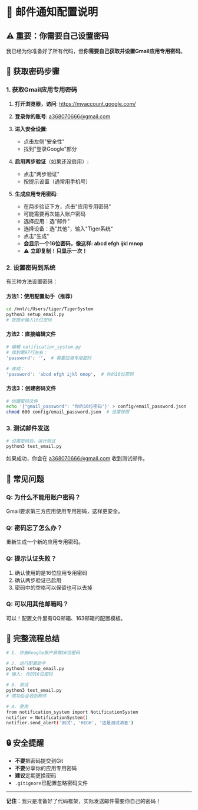 # 📧 邮件通知配置说明

## ⚠️ 重要：你需要自己设置密码

我已经为你准备好了所有代码，但**你需要自己获取并设置Gmail应用专用密码**。

## 🔑 获取密码步骤

### 1. 获取Gmail应用专用密码

1. **打开浏览器，访问**: https://myaccount.google.com/
2. **登录你的账号**: a368070666@gmail.com
3. **进入安全设置**:
   - 点击左侧"安全性"
   - 找到"登录Google"部分

4. **启用两步验证**（如果还没启用）:
   - 点击"两步验证"
   - 按提示设置（通常用手机号）

5. **生成应用专用密码**:
   - 在两步验证下方，点击"应用专用密码"
   - 可能需要再次输入账户密码
   - 选择应用：选"邮件"
   - 选择设备：选"其他"，输入"Tiger系统"
   - 点击"生成"
   - **会显示一个16位密码，像这样: abcd efgh ijkl mnop**
   - ⚠️ **立即复制！只显示一次！**

### 2. 设置密码到系统

有三种方法设置密码：

#### 方法1：使用配置助手（推荐）
```bash
cd /mnt/c/Users/tiger/TigerSystem
python3 setup_email.py
# 按提示输入16位密码
```

#### 方法2：直接编辑文件
```bash
# 编辑 notification_system.py
# 找到第97行左右：
'password': '',  # 需要应用专用密码

# 改成：
'password': 'abcd efgh ijkl mnop',  # 你的16位密码
```

#### 方法3：创建密码文件
```bash
# 创建密码文件
echo '{"gmail_password": "你的16位密码"}' > config/email_password.json
chmod 600 config/email_password.json  # 设置权限
```

### 3. 测试邮件发送

```bash
# 设置密码后，运行测试
python3 test_email.py
```

如果成功，你会在 a368070666@gmail.com 收到测试邮件。

## 🤔 常见问题

### Q: 为什么不能用账户密码？
Gmail要求第三方应用使用专用密码，这样更安全。

### Q: 密码忘了怎么办？
重新生成一个新的应用专用密码。

### Q: 提示认证失败？
1. 确认使用的是16位应用专用密码
2. 确认两步验证已启用
3. 密码中的空格可以保留也可以去掉

### Q: 可以用其他邮箱吗？
可以！配置文件里有QQ邮箱、163邮箱的配置模板。

## 📝 完整流程总结

```bash
# 1. 你去Google账户获取16位密码

# 2. 运行配置助手
python3 setup_email.py
# 输入: 你的16位密码

# 3. 测试
python3 test_email.py
# 成功后会收到邮件

# 4. 使用
from notification_system import NotificationSystem
notifier = NotificationSystem()
notifier.send_alert('测试', 'HIGH', '这是测试消息')
```

## 🔒 安全提醒

- **不要**把密码提交到Git
- **不要**分享你的应用专用密码
- **建议**定期更换密码
- `.gitignore`已配置忽略密码文件

---

**记住**：我只是准备好了代码框架，实际发送邮件需要你自己的密码！